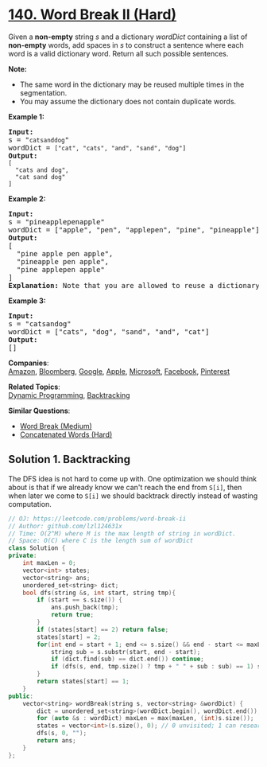 # [140. Word Break II (Hard)](https://leetcode.com/problems/word-break-ii/)

<p>Given a <strong>non-empty</strong> string <em>s</em> and a dictionary <em>wordDict</em> containing a list of <strong>non-empty</strong> words, add spaces in <em>s</em> to construct a sentence where each word is a valid dictionary word.&nbsp;Return all such possible sentences.</p>

<p><strong>Note:</strong></p>

<ul>
	<li>The same word in the dictionary may be reused multiple times in the segmentation.</li>
	<li>You may assume the dictionary does not contain duplicate words.</li>
</ul>

<p><strong>Example 1:</strong></p>

<pre><strong>Input:
</strong>s = "<code>catsanddog</code>"
wordDict = <code>["cat", "cats", "and", "sand", "dog"]</code>
<strong>Output:
</strong><code>[
&nbsp; "cats and dog",
&nbsp; "cat sand dog"
]</code>
</pre>

<p><strong>Example 2:</strong></p>

<pre><strong>Input:
</strong>s = "pineapplepenapple"
wordDict = ["apple", "pen", "applepen", "pine", "pineapple"]
<strong>Output:
</strong>[
&nbsp; "pine apple pen apple",
&nbsp; "pineapple pen apple",
&nbsp; "pine applepen apple"
]
<strong>Explanation:</strong> Note that you are allowed to reuse a dictionary word.
</pre>

<p><strong>Example 3:</strong></p>

<pre><strong>Input:
</strong>s = "catsandog"
wordDict = ["cats", "dog", "sand", "and", "cat"]
<strong>Output:
</strong>[]</pre>


**Companies**:  
[Amazon](https://leetcode.com/company/amazon), [Bloomberg](https://leetcode.com/company/bloomberg), [Google](https://leetcode.com/company/google), [Apple](https://leetcode.com/company/apple), [Microsoft](https://leetcode.com/company/microsoft), [Facebook](https://leetcode.com/company/facebook), [Pinterest](https://leetcode.com/company/pinterest)

**Related Topics**:  
[Dynamic Programming](https://leetcode.com/tag/dynamic-programming/), [Backtracking](https://leetcode.com/tag/backtracking/)

**Similar Questions**:
* [Word Break (Medium)](https://leetcode.com/problems/word-break/)
* [Concatenated Words (Hard)](https://leetcode.com/problems/concatenated-words/)

## Solution 1. Backtracking

The DFS idea is not hard to come up with. One optimization we should think about is that if we already know we can't reach the end from `S[i]`, then when later we come to `S[i]` we should backtrack directly instead of wasting computation.

```cpp
// OJ: https://leetcode.com/problems/word-break-ii
// Author: github.com/lzl124631x
// Time: O(2^M) where M is the max length of string in wordDict.
// Space: O(C) where C is the length sum of wordDict
class Solution {
private:
    int maxLen = 0;
    vector<int> states;
    vector<string> ans;
    unordered_set<string> dict;
    bool dfs(string &s, int start, string tmp){
        if (start == s.size()) {
            ans.push_back(tmp);
            return true;
        }
        if (states[start] == 2) return false;
        states[start] = 2;
        for(int end = start + 1; end <= s.size() && end - start <= maxLen; ++end){
            string sub = s.substr(start, end - start);
            if (dict.find(sub) == dict.end()) continue;
            if (dfs(s, end, tmp.size() ? tmp + " " + sub : sub) == 1) states[start] = 1;
        }
        return states[start] == 1;
    }
public:
    vector<string> wordBreak(string s, vector<string> &wordDict) {
        dict = unordered_set<string>(wordDict.begin(), wordDict.end());
        for (auto &s : wordDict) maxLen = max(maxLen, (int)s.size());
        states = vector<int>(s.size(), 0); // 0 unvisited; 1 can research the end; 2 can not.
        dfs(s, 0, "");
        return ans;
    }
};
```